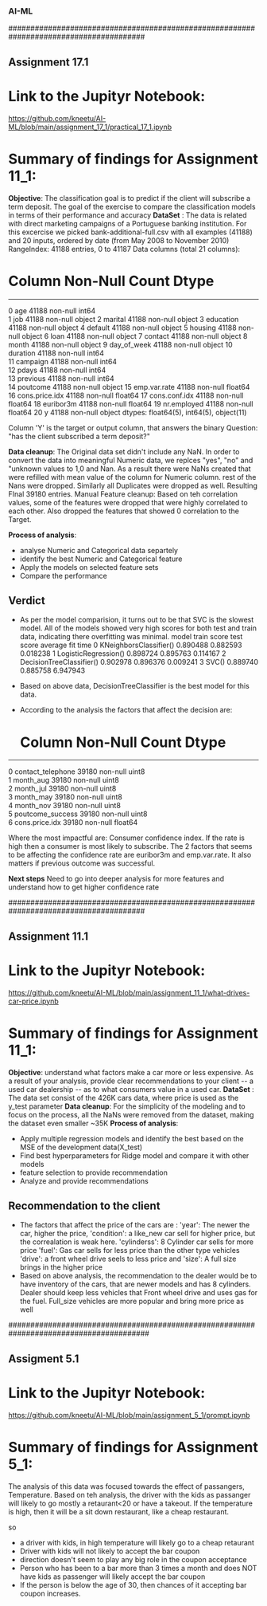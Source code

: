 ### AI-ML
#######################################################################################

## Assignment 17.1
# Link to the Jupityr Notebook:
https://github.com/kneetu/AI-ML/blob/main/assignment_17_1/practical_17_1.ipynb
# Summary of findings for Assignment 11_1:
**Objective**: The classification goal is to predict if the client will subscribe a term deposit. The goal of the exercise to compare the classification models in terms of their performance and accuracy 
**DataSet** : The data is related with direct marketing campaigns of a Portuguese banking institution. For this excercise we picked bank-additional-full.csv with all examples (41188) and 20 inputs, ordered by date (from May 2008 to November 2010)
RangeIndex: 41188 entries, 0 to 41187
Data columns (total 21 columns):
 #   Column          Non-Null Count  Dtype  
---  ------          --------------  -----  
 0   age             41188 non-null  int64  
 1   job             41188 non-null  object 
 2   marital         41188 non-null  object 
 3   education       41188 non-null  object 
 4   default         41188 non-null  object 
 5   housing         41188 non-null  object 
 6   loan            41188 non-null  object 
 7   contact         41188 non-null  object 
 8   month           41188 non-null  object 
 9   day_of_week     41188 non-null  object 
 10  duration        41188 non-null  int64  
 11  campaign        41188 non-null  int64  
 12  pdays           41188 non-null  int64  
 13  previous        41188 non-null  int64  
 14  poutcome        41188 non-null  object 
 15  emp.var.rate    41188 non-null  float64
 16  cons.price.idx  41188 non-null  float64
 17  cons.conf.idx   41188 non-null  float64
 18  euribor3m       41188 non-null  float64
 19  nr.employed     41188 non-null  float64
 20  y               41188 non-null  object 
dtypes: float64(5), int64(5), object(11)

Column 'Y' is the target or output column, that answers the binary Question: "has the client subscribed a term deposit?"

**Data cleanup**: The Original data set didn't include any NaN. In order to convert the data into meaningful Numeric data, we replces "yes", "no" and "unknown values to 1,0 and Nan. As a result there were NaNs created that were refilled with mean value of the column for Numeric column. rest of the Nans were dropped. Similarly all Duplicates were dropped as well. Resulting FInal 39180 entries.
Manual Feature cleanup: Based on teh correlation values, some of the features were dropped that were highly correlated to each other. Also dropped the features that showed 0 correlation to the Target.

**Process of analysis**: 
- analyse Numeric and Categorical data separtely
- identify the best Numeric and Categorical feature
- Apply the models on selected feature sets
- Compare the performance 

## Verdict
- As per the model comparision, it turns out to be that SVC is the slowest model. All of the models showed very high scores for both test and train data, indicating there overfitting was minimal.
model	train score	test score	average fit time
0	KNeighborsClassifier()	0.890488	0.882593	0.018238
1	LogisticRegression()	0.898724	0.895763	0.114167
2	DecisionTreeClassifier()	0.902978	0.896376	0.009241
3	SVC()	0.889740	0.885758	6.947943

- Based on above data, DecisionTreeClassifier is the best model for this data.
- According to the analysis the factors that affect the decision are:
   #   Column             Non-Null Count  Dtype  
---  ------             --------------  -----  
 0   contact_telephone  39180 non-null  uint8  
 1   month_aug          39180 non-null  uint8  
 2   month_jul          39180 non-null  uint8  
 3   month_may          39180 non-null  uint8  
 4   month_nov          39180 non-null  uint8  
 5   poutcome_success   39180 non-null  uint8  
 6   cons.price.idx     39180 non-null  float64

 Where the most impactful are: Consumer confidence index. If the rate is high then a consumer is most likely to subscribe. The 2 factors that seems to be affecting the confidence rate are euribor3m and emp.var.rate.
 It also matters if previous outcome was successful. 

**Next steps**
Need to go into deeper analysis for more features and understand how to get higher confidence rate



#######################################################################################
## Assignment 11.1
# Link to the Jupityr Notebook: 
https://github.com/kneetu/AI-ML/blob/main/assignment_11_1/what-drives-car-price.ipynb
# Summary of findings for Assignment 11_1:
**Objective**: understand what factors make a car more or less expensive. As a result of your analysis, provide clear recommendations to your client -- a used car dealership -- as to what consumers value in a used car.
**DataSet** : The data set consist of the 426K cars data, where price is used as the y_test parameter
**Data cleanup**: For the simplicity of the modeling and to focus on the process, all the NaNs were removed from the dataset, making the dataset even smaller ~35K
**Process of analysis**: 
- Apply multiple regression models and identify the best based on the MSE of the development data(X_test)
- Find best hyperparameters for Ridge model and compare it with other models
- feature selection to provide recommendation
- Analyze and provide recommendations
## Recommendation to the client
- The factors that affect the price of the cars are :
  'year': The newer the car, higher the price,
  'condition': a like_new car sell for higher price, but the correalation is weak here.
  'cylinderss': 8 Cylinder car sells for more price
  'fuel': Gas car sells for less price than the other type vehicles
  'drive': a front wheel drive seels to less price
   and 'size': A full size brings in the higher price
- Based on above analysis, the recommendation to the dealer would be to have inventory of the cars, that are newer models and has 8 cylinders. Dealer should keep less vehicles that Front wheel drive and uses gas for the fuel. Full_size vehicles are more popular and bring more price as well
  


########################################################################################
## Assigment 5.1
# Link to the Jupityr Notebook: 
https://github.com/kneetu/AI-ML/blob/main/assignment_5_1/prompt.ipynb

# Summary of findings for Assignment 5_1:

The analysis of this data was focused towards the effect of passangers, Temperature. Based on teh analysis, the driver with the kids as passanger will likely to go mostly a retaurant<20 or have a takeout.
If the temperature is high, then it will be a sit down restaurant, like a cheap restaurant.

so

- a driver with kids, in high temperature will likely go to a cheap retaurant
- Driver with kids will not likely to accept the bar coupon
- direction doesn't seem to play any big role in the coupon acceptance
- Person who has been to a bar more than 3 times a month and does NOT have kids as passenger will likely accept the bar coupon
- If the person is below the age of 30, then chances of it accepting bar coupon increases.

